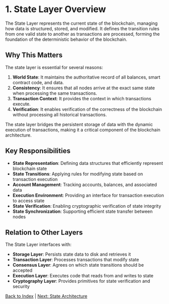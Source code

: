 # 1. State Layer Overview

The State Layer represents the current state of the blockchain, managing how data is structured, stored, and modified. It defines the transition rules from one valid state to another as transactions are processed, forming the foundation of the deterministic behavior of the blockchain.

## Why This Matters

The state layer is essential for several reasons:

1. **World State**: It maintains the authoritative record of all balances, smart contract code, and data.
2. **Consistency**: It ensures that all nodes arrive at the exact same state when processing the same transactions.
3. **Transaction Context**: It provides the context in which transactions execute.
4. **Verification**: It enables verification of the correctness of the blockchain without processing all historical transactions.

The state layer bridges the persistent storage of data with the dynamic execution of transactions, making it a critical component of the blockchain architecture.

## Key Responsibilities

- **State Representation**: Defining data structures that efficiently represent blockchain state
- **State Transitions**: Applying rules for modifying state based on transaction execution
- **Account Management**: Tracking accounts, balances, and associated data
- **Execution Environment**: Providing an interface for transaction execution to access state
- **State Verification**: Enabling cryptographic verification of state integrity
- **State Synchronization**: Supporting efficient state transfer between nodes

## Relation to Other Layers

The State Layer interfaces with:

- **Storage Layer**: Persists state data to disk and retrieves it
- **Transaction Layer**: Processes transactions that modify state
- **Consensus Layer**: Agrees on which state transitions should be accepted
- **Execution Layer**: Executes code that reads from and writes to state
- **Cryptography Layer**: Provides primitives for state verification and security

[Back to Index](./04-0-state-layer-index.md) | [Next: State Architecture](./04.02-state-layer-architecture.md)
